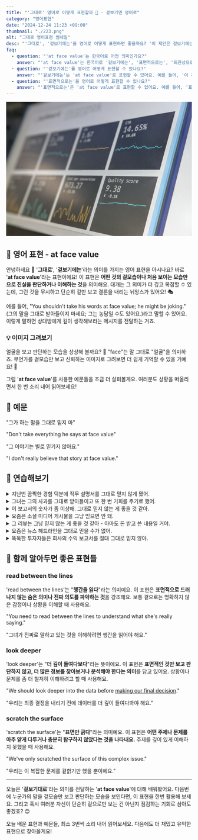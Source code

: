 ```yaml
---
title: "'그대로' 영어로 어떻게 표현할까 📌 - 겉보기엔 영어로"
category: "영어표현"
date: "2024-12-24 11:23 +09:00"
thumbnail: "./223.png"
alt: "그대로 영어표현 썸네일"
desc: "'그대로', '겉보기에는'을 영어로 어떻게 표현하면 좋을까요? '이 제안은 겉보기에는 좋지만, 자세히 살펴보면 문제가 있어'와 같은 문장을 영어로 표현하는 법을 배워봅시다. 다양한 예문을 통해서 연습하고 본인의 표현으로 만들어 보세요."
faq:
  - question: "'at face value'는 한국어로 어떤 의미인가요?"
    answer: "'at face value'는 한국어로 '겉보기에는', '표면적으로는', '외관상으로는' 등으로 번역될 수 있어요. 어떤 것을 깊이 생각하지 않고 그냥 그대로 받아들일 때 사용해요."
  - question: "'겉보기에는'를 영어로 어떻게 표현할 수 있나요?"
    answer: "'겉보기에는'는 'at face value'로 표현할 수 있어요. 예를 들어, '이 제안은 겉보기에는 좋지만, 자세히 살펴보면 문제가 있어'는 'This proposal seems good at face value, but there are issues when you look closely'로 말할 수 있어요."
  - question: "'표면적으로는'을 영어로 어떻게 표현할 수 있나요?"
    answer: "'표면적으로는'은 'at face value'로 표현할 수 있어요. 예를 들어, '표면적으로는 그 회사가 안정적이지만, 실제로는 재정 문제가 있어'는 'The company appears stable at face value, but it actually has financial issues'로 표현할 수 있어요."
---
```


![여러 수치가 있는 대시보드](./223-1.jpg)

## 🌟 영어 표현 - at face value

안녕하세요 👋 '**그대로**', '**겉보기에는**'라는 의미를 가지는 영어 표현을 아시나요? 바로 '**at face value**'라는 표현이에요! 이 표현은 **어떤 것의 겉모습이나 처음 보이는 모습만으로 진실을 판단하거나 이해하는 것**을 의미해요. 대개는 그 의미가 더 깊고 복잡할 수 있는데, 그런 것을 무시하고 단순히 겉만 보고 결론을 내리는 뉘앙스가 있어요! 🎭

예를 들어, "You shouldn't take his words at face value; he might be joking." (그의 말을 그대로 받아들이지 마세요; 그는 농담일 수도 있어요.)라고 말할 수 있어요. 이렇게 말하면 상대방에게 깊이 생각해보라는 메시지를 전달하는 거죠.

### 💡 이미지 그려보기

얼굴을 보고 판단하는 모습을 상상해 볼까요? 👤 "face"는 말 그대로 "얼굴"을 의미하죠. 무언가를 겉모습만 보고 신뢰하는 이미지로 그려보면 더 쉽게 기억할 수 있을 거예요! 🌟

그럼 '**at face value**'를 사용한 예문들을 조금 더 살펴볼게요. 여러분도 상황을 떠올리면서 한 번 소리 내어 읽어보세요!

## 📖 예문

"그가 하는 말을 그대로 믿지 마"

"Don't take everything he says at face value"

"그 이야기는 별로 믿기지 않아요."

"I don't really believe that story at face value."

## 💬 연습해보기

<details>
<summary>지난번 끔찍한 경험 덕분에 직무 설명서를 그대로 믿지 않게 됐어.</summary>
<span>I learned not to take job descriptions at face value after my last terrible experience.</span>
</details>

<details>
<summary>그녀는 그의 사과를 그대로 받아들이고 또 한 번 기회를 주기로 했어.</summary>
<span>She took his apology at face value and <a href="/blog/in-english/062.decide-to/">decided to</a> give him another chance.</span>
</details>

<details>
<summary>이 보고서의 숫자가 좀 이상해. 그대로 믿지 않는 게 좋을 것 같아.</summary>
<span>The numbers in this report seem odd. I wouldn't take them at face value.</span>
</details>

<details>
<summary>요즘은 소셜 미디어 게시물을 그냥 믿으면 안 돼.</summary>
<span>You can't just take social media posts at face value these days.</span>
</details>

<details>
<summary>그 리뷰는 그냥 믿지 않는 게 좋을 것 같아 - 아마도 돈 받고 쓴 내용일 거야.</summary>
<span>I wouldn't take that review at face value - it's probably paid content.</span>
</details>

<details>
<summary>요즘은 뉴스 헤드라인을 그대로 믿을 수가 없어.</summary>
<span>These days, you can't even take news headlines at face value anymore.</span>
</details>

<details>
<summary>똑똑한 투자자들은 회사의 수익 보고서를 절대 그대로 믿지 않아.</summary>
<span>Smart investors never take company earnings reports at face value.</span>
</details>

## 🤝 함께 알아두면 좋은 표현들

### read between the lines

'read between the lines'는 "**행간을 읽다**"라는 의미예요. 이 표현은 **표면적으로 드러나지 않는 숨은 의미나 진짜 의도를 파악하는 것**을 강조해요. 보통 겉으로는 명확하지 않은 감정이나 상황을 이해할 때 사용해요.

"You need to read between the lines to understand what she's really saying."

"그녀가 진짜로 말하고 있는 것을 이해하려면 행간을 읽어야 해요."

### look deeper

'look deeper'는 "**더 깊이 들여다보다**"라는 뜻이에요. 이 표현은 **표면적인 것만 보고 판단하지 않고, 더 많은 정보를 찾아보거나 분석해야 한다는 의미**를 담고 있어요. 상황이나 문제를 좀 더 철저히 이해하려고 할 때 사용해요.

"We should look deeper into the data before [making our final decision](/blog/vocab-1/010.make-a-decision/)."

"우리는 최종 결정을 내리기 전에 데이터를 더 깊이 들여다봐야 해요."

### scratch the surface

'scratch the surface'는 "**표면만 긁다**"라는 의미예요. 이 표현은 **어떤 주제나 문제를 아주 얕게 다루거나 충분히 탐구하지 않았다는 것을 나타내요.** 주제를 깊이 있게 이해하지 못했을 때 사용해요.

"We've only scratched the surface of this complex issue."

"우리는 이 복잡한 문제를 겉핡기만 했을 뿐이에요."

---

오늘은 '**겉보기대로**'라는 의미를 전달하는 '**at face value**'에 대해 배워봤어요. 다음번에 누군가의 말을 겉모습만 보고 판단하는 모습을 보인다면, 이 표현을 한번 활용해 보세요. 그리고 혹시 여러분 자신이 단순히 겉으로만 보는 건 아닌지 점검하는 기회로 삼아도 좋겠죠? 😊

오늘 배운 표현과 예문들, 최소 3번씩 소리 내어 읽어보세요. 다음에도 더 재밌고 유익한 표현으로 찾아올게요!
